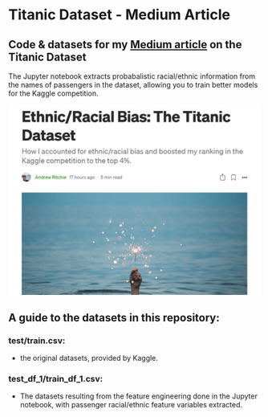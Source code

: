 # Titanic Dataset - Medium Article

## Code & datasets for my [Medium article](https://andrewritchie05.medium.com/a-fresh-approach-to-the-titanic-dataset-1867118cb257) on the Titanic Dataset

The Jupyter notebook extracts probabalistic racial/ethnic information from the names of passengers in the dataset, allowing you to train better models for the Kaggle competition.

![Article screenshot](https://github.com/andrewritchie05/Titanic_Medium_Article/blob/main/pics/article_screenshot.PNG)

## A guide to the datasets in this repository:

### test/train.csv:

- the original datasets, provided by Kaggle.

### test_df_1/train_df_1.csv:

- The datasets resulting from the feature engineering done in the Jupyter notebook, with passenger racial/ethnic feature variables extracted.

